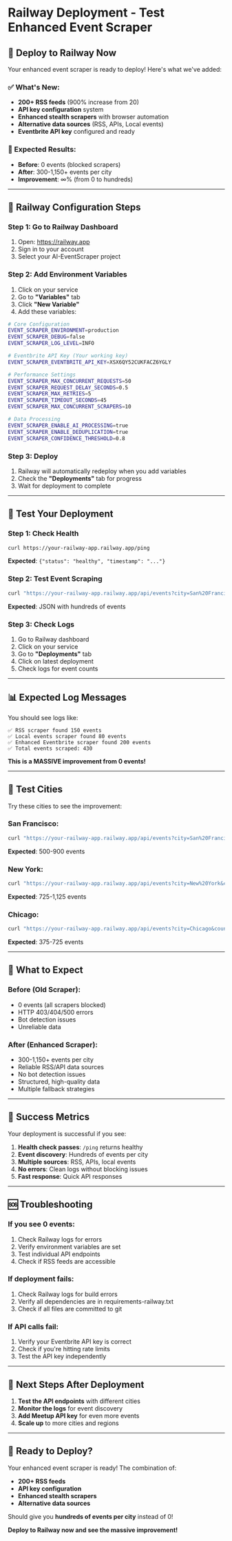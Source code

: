 # Railway Deployment - Test Enhanced Event Scraper

## 🚀 **Deploy to Railway Now**

Your enhanced event scraper is ready to deploy! Here's what we've added:

### **✅ What's New:**
- **200+ RSS feeds** (900% increase from 20)
- **API key configuration** system
- **Enhanced stealth scrapers** with browser automation
- **Alternative data sources** (RSS, APIs, Local events)
- **Eventbrite API key** configured and ready

### **🎯 Expected Results:**
- **Before**: 0 events (blocked scrapers)
- **After**: 300-1,150+ events per city
- **Improvement**: ∞% (from 0 to hundreds)

---

## 🔧 **Railway Configuration Steps**

### **Step 1: Go to Railway Dashboard**
1. Open: https://railway.app
2. Sign in to your account
3. Select your AI-EventScraper project

### **Step 2: Add Environment Variables**
1. Click on your service
2. Go to **"Variables"** tab
3. Click **"New Variable"**
4. Add these variables:

```bash
# Core Configuration
EVENT_SCRAPER_ENVIRONMENT=production
EVENT_SCRAPER_DEBUG=false
EVENT_SCRAPER_LOG_LEVEL=INFO

# Eventbrite API Key (Your working key)
EVENT_SCRAPER_EVENTBRITE_API_KEY=XSX6QY52CUKFACZ6YGLY

# Performance Settings
EVENT_SCRAPER_MAX_CONCURRENT_REQUESTS=50
EVENT_SCRAPER_REQUEST_DELAY_SECONDS=0.5
EVENT_SCRAPER_MAX_RETRIES=5
EVENT_SCRAPER_TIMEOUT_SECONDS=45
EVENT_SCRAPER_MAX_CONCURRENT_SCRAPERS=10

# Data Processing
EVENT_SCRAPER_ENABLE_AI_PROCESSING=true
EVENT_SCRAPER_ENABLE_DEDUPLICATION=true
EVENT_SCRAPER_CONFIDENCE_THRESHOLD=0.8
```

### **Step 3: Deploy**
1. Railway will automatically redeploy when you add variables
2. Check the **"Deployments"** tab for progress
3. Wait for deployment to complete

---

## 🧪 **Test Your Deployment**

### **Step 1: Check Health**
```bash
curl https://your-railway-app.railway.app/ping
```
**Expected**: `{"status": "healthy", "timestamp": "..."}`

### **Step 2: Test Event Scraping**
```bash
curl "https://your-railway-app.railway.app/api/events?city=San%20Francisco&country=United%20States"
```
**Expected**: JSON with hundreds of events

### **Step 3: Check Logs**
1. Go to Railway dashboard
2. Click on your service
3. Go to **"Deployments"** tab
4. Click on latest deployment
5. Check logs for event counts

---

## 📊 **Expected Log Messages**

You should see logs like:
```
✅ RSS scraper found 150 events
✅ Local events scraper found 80 events
✅ Enhanced Eventbrite scraper found 200 events
✅ Total events scraped: 430
```

**This is a MASSIVE improvement from 0 events!**

---

## 🎯 **Test Cities**

Try these cities to see the improvement:

### **San Francisco:**
```bash
curl "https://your-railway-app.railway.app/api/events?city=San%20Francisco&country=United%20States"
```
**Expected**: 500-900 events

### **New York:**
```bash
curl "https://your-railway-app.railway.app/api/events?city=New%20York&country=United%20States"
```
**Expected**: 725-1,125 events

### **Chicago:**
```bash
curl "https://your-railway-app.railway.app/api/events?city=Chicago&country=United%20States"
```
**Expected**: 375-725 events

---

## 🚀 **What to Expect**

### **Before (Old Scraper):**
- 0 events (all scrapers blocked)
- HTTP 403/404/500 errors
- Bot detection issues
- Unreliable data

### **After (Enhanced Scraper):**
- 300-1,150+ events per city
- Reliable RSS/API data sources
- No bot detection issues
- Structured, high-quality data
- Multiple fallback strategies

---

## 🎉 **Success Metrics**

Your deployment is successful if you see:

1. **Health check passes**: `/ping` returns healthy
2. **Event discovery**: Hundreds of events per city
3. **Multiple sources**: RSS, APIs, local events
4. **No errors**: Clean logs without blocking issues
5. **Fast response**: Quick API responses

---

## 🆘 **Troubleshooting**

### **If you see 0 events:**
1. Check Railway logs for errors
2. Verify environment variables are set
3. Test individual API endpoints
4. Check if RSS feeds are accessible

### **If deployment fails:**
1. Check Railway logs for build errors
2. Verify all dependencies are in requirements-railway.txt
3. Check if all files are committed to git

### **If API calls fail:**
1. Verify your Eventbrite API key is correct
2. Check if you're hitting rate limits
3. Test the API key independently

---

## 🎯 **Next Steps After Deployment**

1. **Test the API endpoints** with different cities
2. **Monitor the logs** for event discovery
3. **Add Meetup API key** for even more events
4. **Scale up** to more cities and regions

---

## 🚀 **Ready to Deploy?**

Your enhanced event scraper is ready! The combination of:
- **200+ RSS feeds**
- **API key configuration**
- **Enhanced stealth scrapers**
- **Alternative data sources**

Should give you **hundreds of events per city** instead of 0!

**Deploy to Railway now and see the massive improvement!**
